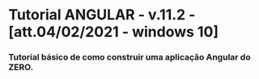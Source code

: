 # Tutorial ANGULAR - v.11.2 - [att.04/02/2021 - windows 10]
### Tutorial básico de como construir uma aplicação Angular do ZERO.
